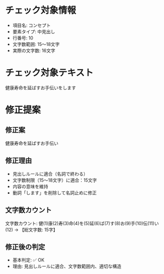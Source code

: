 # チェック対象情報

- 項目名: コンセプト
- 要素タイプ: 中見出し
- 行番号: 10
- 文字数範囲: 15～18文字
- 実際の文字数: 16文字

# チェック対象テキスト

健康寿命を延ばすお手伝いをします

# 修正提案

## 修正案
健康寿命を延ばすお手伝い

## 修正理由
- 見出しルールに適合（名詞で終わる）
- 文字数制限（15～18文字）に適合：15文字
- 内容の意味を維持
- 動詞「します」を削除して名詞止めに修正

## 文字数カウント
文字数カウント: 健(1)康(2)寿(3)命(4)を(5)延(6)ば(7)す(8)お(9)手(10)伝(11)い(12) → 【総文字数: 15字】

## 修正後の判定
- 基本判定: ✅ OK
- 理由: 見出しルールに適合、文字数範囲内、適切な構造
